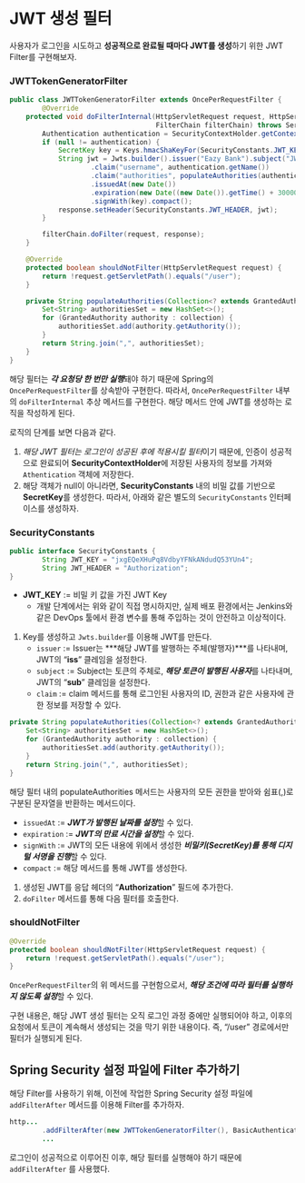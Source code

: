 # JWT 생성 필터

사용자가 로그인을 시도하고 **성공적으로 완료될 때마다 JWT를 생성**하기 위한 JWT Filter를 구현해보자.

### JWTTokenGeneratorFilter

```java
public class JWTTokenGeneratorFilter extends OncePerRequestFilter {
		@Override
    protected void doFilterInternal(HttpServletRequest request, HttpServletResponse response,
                                    FilterChain filterChain) throws ServletException, IOException {
        Authentication authentication = SecurityContextHolder.getContext().getAuthentication();
        if (null != authentication) {
            SecretKey key = Keys.hmacShaKeyFor(SecurityConstants.JWT_KEY.getBytes(StandardCharsets.UTF_8));
            String jwt = Jwts.builder().issuer("Eazy Bank").subject("JWT Token")
                    .claim("username", authentication.getName())
                    .claim("authorities", populateAuthorities(authentication.getAuthorities()))
                    .issuedAt(new Date())
                    .expiration(new Date((new Date()).getTime() + 30000000))
                    .signWith(key).compact();
            response.setHeader(SecurityConstants.JWT_HEADER, jwt);
        }

        filterChain.doFilter(request, response);
    }

    @Override
    protected boolean shouldNotFilter(HttpServletRequest request) {
        return !request.getServletPath().equals("/user");
    }

    private String populateAuthorities(Collection<? extends GrantedAuthority> collection) {
        Set<String> authoritiesSet = new HashSet<>();
        for (GrantedAuthority authority : collection) {
            authoritiesSet.add(authority.getAuthority());
        }
        return String.join(",", authoritiesSet);
    }
}
```

해당 필터는 ***각 요청당 한 번만 실행***돼야 하기 때문에 Spring의 `OncePerRequestFilter`를 상속받아 구현한다. 따라서, `OncePerRequestFilter` 내부의 `doFilterInternal` 추상 메서드를 구현한다. 해당 메서드 안에 JWT를 생성하는 로직을 작성하게 된다. 

로직의 단계를 보면 다음과 같다.

1.  *해당 JWT 필터는 로그인이 성공된 후에 적용시킬 필터*이기 때문에, 인증이 성공적으로 완료되어 **SecurityContextHolder**에 저장된 사용자의 정보를 가져와 `Athentication` 객체에 저장한다.
2. 해당 객체가 null이 아니라면, **SecurityConstants** 내의 비밀 값를 기반으로 **SecretKey**를 생성한다. 따라서, 아래와 같은 별도의 `SecurityConstants` 인터페이스를 생성하자.

### **SecurityConstants**

```java
public interface SecurityConstants {
		String JWT_KEY = "jxgEQeXHuPq8VdbyYFNkANdudQ53YUn4";
		String JWT_HEADER = "Authorization";
}
```

- **JWT_KEY** := 비밀 키 값을 가진 JWT Key
    - 개발 단계에서는 위와 같이 직접 명시하지만, 실제 배포 환경에서는 Jenkins와 같은 DevOps 툴에서 환경 변수를 통해 주입하는 것이 안전하고 이상적이다.
1. Key를 생성하고 `Jwts.builder`를 이용해 JWT를 만든다.
    - `issuer` := Issuer는 ***해당 JWT를 발행하는 주체(발행자)***를 나타내며, JWT의 “**iss**” 클레임을 설정한다.
    - `subject` := Subject는 토큰의 주체로, ***해당 토큰이 발행된 사용자***를 나타내며, JWT의 “**sub**” 클레임을 설정한다.
    - `claim` := claim 메서드를 통해 로그인된 사용자의 ID, 권한과 같은 사용자에 관한 정보를 저장할 수 있다.

```java
private String populateAuthorities(Collection<? extends GrantedAuthority> collection) {
    Set<String> authoritiesSet = new HashSet<>();
    for (GrantedAuthority authority : collection) {
        authoritiesSet.add(authority.getAuthority());
    }
    return String.join(",", authoritiesSet);
}
```

해당 필터 내의 populateAuthorities 메서드는 사용자의 모든 권한을 받아와 쉼표(,)로 구분된 문자열을 반환하는 메서드이다.

- `issuedAt` := ***JWT가 발행된 날짜를 설정***할 수 있다.
- `expiration` := ***JWT의 만료 시간을 설정***할 수 있다.
- `signWith` := JWT의 모든 내용에 위에서 생성한 ***비밀키(SecretKey)를 통해 디지털 서명을 진행***할 수 있다.
- `compact` := 해당 메서드를 통해 JWT를 생성한다.
1. 생성된 JWT를 응답 헤더의 “**Authorization**” 필드에 추가한다.
2. `doFilter` 메서드를 통해 다음 필터를 호출한다.

### shouldNotFilter

```java
@Override
protected boolean shouldNotFilter(HttpServletRequest request) {
    return !request.getServletPath().equals("/user");
}
```

`OncePerRequestFilter`의 위 메서드를 구현함으로서, ***해당 조건에 따라 필터를 실행하지 않도록 설정***할 수 있다.

구현 내용은, 해당 JWT 생성 필터는 오직 로그인 과정 중에만 실행되어야 하고, 이후의 요청에서 토큰이 계속해서 생성되는 것을 막기 위한 내용이다. 즉, “/user” 경로에서만 필터가 실행되게 된다.

## Spring Security 설정 파일에 Filter 추가하기

해당 Filter를 사용하기 위해, 이전에 작업한 Spring Security 설정 파일에 `addFilterAfter` 메서드를 이용해 Filter를 추가하자.

```java
http...
		.addFilterAfter(new JWTTokenGeneratorFilter(), BasicAuthenticationFilter.class)
		...
```

로그인이 성공적으로 이루어진 이후, 해당 필터를 실행해야 하기 때문에 `addFilterAfter` 를 사용했다.